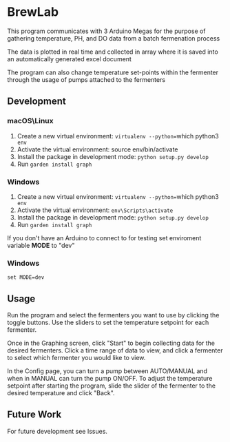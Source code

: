 # BrewLab

This program communicates with 3 Arduino Megas for the purpose of gathering 
temperature, PH, and DO data from a batch fermenation process

The data is plotted in real time and collected in array where it is saved into
an automatically generated excel document

The program can also change temperature set-points within the fermenter through the usage
of pumps attached to the fermenters

## Development

### macOS\Linux
1. Create a new virtual environment: `virtualenv --python=`which python3` env`
2. Activate the virtual environment: source env/bin/activate
3. Install the package in development mode: `python setup.py develop`
4. Run `garden install graph`

### Windows
1. Create a new virtual environment: `virtualenv --python=`which python3` env`
2. Activate the virtual environment: `env\Scripts\activate`
3. Install the package in development mode: `python setup.py develop`
4. Run `garden install graph`

If you don't have an Arduino to connect to for testing set enviroment variable **MODE** to "dev"

### Windows
`set MODE=dev`

## Usage

Run the program and select the fermenters you want to use by clicking the toggle buttons. Use the sliders to set the temperature setpoint for each fermenter.

Once in the Graphing screen, click "Start" to begin collecting data for the desired fermenters. Click a time range of data to view, and click a fermenter to select which fermenter you would like to view. 

In the Config page, you can turn a pump between AUTO/MANUAL and when in MANUAL can turn the pump ON/OFF. To adjust the temperature setpoint after starting the program, slide the slider of the fermenter to the desired temperature and click "Back". 

## Future Work

For future development see Issues.